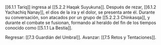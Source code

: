 [[6.1.1 Tariq]] ingresa al [[5.2.2 Haqak Suyukuna]]. Después de rezar, [[6.1.2 Yachachiq Nanay]], el dios de la ira y el dolor, se presenta ante él. Durante su conversación, son atacados por un grupo de [[5.2.2.3 Chinkasqa]], y durante el combate se fusionan, formando al heraldo del fin de los tiempos conocido como [[5.1.1 La Bestia]].

Regresar: [[7.3 Guardián del Umbral]].
Avanzar: [[7.5 Retos y Tentaciones]].